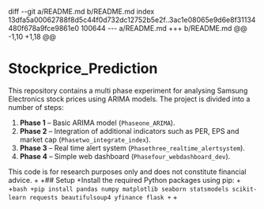 diff --git a/README.md b/README.md
index 13dfa5a00062788f8d5c44f0d732dc12752b5e2f..3ac1e08065e9d6e8f31134480f678a9fce9861e0 100644
--- a/README.md
+++ b/README.md
@@ -1,10 +1,18 @@
 # Stockprice_Prediction
 
 This repository contains a multi phase experiment for analysing Samsung Electronics stock prices using ARIMA models. The project is divided into a number of steps:
 
 1. **Phase 1** – Basic ARIMA model (`Phaseone_ARIMA`).
 2. **Phase 2** – Integration of additional indicators such as PER, EPS and market cap (`Phasetwo_integrate_index`).
 3. **Phase 3** – Real time alert system (`Phasethree_realtime_alertsystem`).
 4. **Phase 4** – Simple web dashboard (`Phasefour_webdashboard_dev`).
 
 This code is for research purposes only and does not constitute financial advice.
+
+## Setup
+Install the required Python packages using pip:
+
+```bash
+pip install pandas numpy matplotlib seaborn statsmodels scikit-learn requests beautifulsoup4 yfinance flask
+```
+
